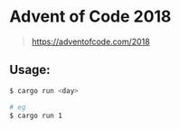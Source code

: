 # Advent of Code 2018
> https://adventofcode.com/2018

## Usage:

```sh
$ cargo run <day>

# eg
$ cargo run 1
```
